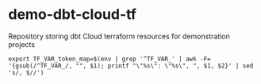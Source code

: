 # demo-dbt-cloud-tf
Repository storing dbt Cloud terraform resources for demonstration projects

```
export TF_VAR_token_map=$(env | grep '^TF_VAR_' | awk -F= '{gsub(/^TF_VAR_/, "", $1); printf "\"%s\": \"%s\", ", $1, $2}' | sed 's/, $//')
```
